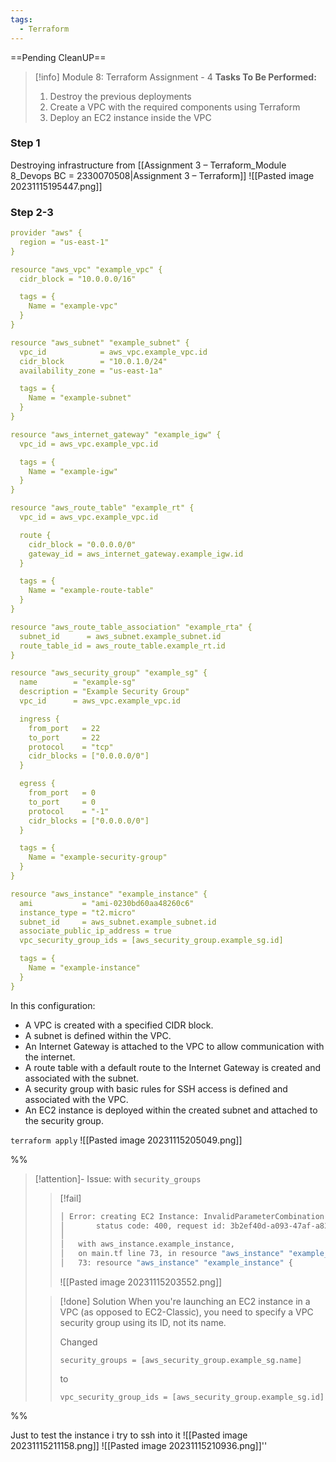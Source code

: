```yaml
---
tags:
  - Terraform
---
```

==Pending CleanUP==
> [!info] Module 8: Terraform Assignment - 4
> **Tasks To Be Performed:** 
> 1. Destroy the previous deployments 
> 2. Create a VPC with the required components using Terraform 
> 3. Deploy an EC2 instance inside the VPC

### Step 1
Destroying infrastructure from [[Assignment 3 – Terraform_Module 8_Devops BC = 2330070508|Assignment 3 – Terraform]]
![[Pasted image 20231115195447.png]]

### Step 2-3

```yaml
provider "aws" {
  region = "us-east-1"
}

resource "aws_vpc" "example_vpc" {
  cidr_block = "10.0.0.0/16"

  tags = {
    Name = "example-vpc"
  }
}

resource "aws_subnet" "example_subnet" {
  vpc_id            = aws_vpc.example_vpc.id
  cidr_block        = "10.0.1.0/24"
  availability_zone = "us-east-1a"

  tags = {
    Name = "example-subnet"
  }
}

resource "aws_internet_gateway" "example_igw" {
  vpc_id = aws_vpc.example_vpc.id

  tags = {
    Name = "example-igw"
  }
}

resource "aws_route_table" "example_rt" {
  vpc_id = aws_vpc.example_vpc.id

  route {
    cidr_block = "0.0.0.0/0"
    gateway_id = aws_internet_gateway.example_igw.id
  }

  tags = {
    Name = "example-route-table"
  }
}

resource "aws_route_table_association" "example_rta" {
  subnet_id      = aws_subnet.example_subnet.id
  route_table_id = aws_route_table.example_rt.id
}

resource "aws_security_group" "example_sg" {
  name        = "example-sg"
  description = "Example Security Group"
  vpc_id      = aws_vpc.example_vpc.id

  ingress {
    from_port   = 22
    to_port     = 22
    protocol    = "tcp"
    cidr_blocks = ["0.0.0.0/0"]
  }

  egress {
    from_port   = 0
    to_port     = 0
    protocol    = "-1"
    cidr_blocks = ["0.0.0.0/0"]
  }

  tags = {
    Name = "example-security-group"
  }
}

resource "aws_instance" "example_instance" {
  ami           = "ami-0230bd60aa48260c6"
  instance_type = "t2.micro"
  subnet_id     = aws_subnet.example_subnet.id
  associate_public_ip_address = true
  vpc_security_group_ids = [aws_security_group.example_sg.id]

  tags = {
    Name = "example-instance"
  }
}
```
In this configuration:

- A VPC is created with a specified CIDR block.
- A subnet is defined within the VPC.
- An Internet Gateway is attached to the VPC to allow communication with the internet.
- A route table with a default route to the Internet Gateway is created and associated with the subnet.
- A security group with basic rules for SSH access is defined and associated with the VPC.
- An EC2 instance is deployed within the created subnet and attached to the security group.

`terraform apply`
![[Pasted image 20231115205049.png]]

%%
> [!attention]- Issue: with `security_groups`
> 
> > [!fail]
> > ```bash
> > │ Error: creating EC2 Instance: InvalidParameterCombination: The parameter groupName cannot be used with the parameter subnet
> > │       status code: 400, request id: 3b2ef40d-a093-47af-a83f-b2d49d08a006
> > │
> > │   with aws_instance.example_instance,
> > │   on main.tf line 73, in resource "aws_instance" "example_instance":
> > │   73: resource "aws_instance" "example_instance" {
> > ```
> > ![[Pasted image 20231115203552.png]]
> > 
> 
> > [!done] Solution
> > When you're launching an EC2 instance in a VPC (as opposed to EC2-Classic), you need to specify a VPC security group using its ID, not its name.
> > 
> > Changed 
> > ```
> > security_groups = [aws_security_group.example_sg.name]
> > ```
> > to 
> > ```
> > vpc_security_group_ids = [aws_security_group.example_sg.id]
> > ```
> > 
> > 

%%

Just to test the instance i try to ssh into it
![[Pasted image 20231115211158.png]]
![[Pasted image 20231115210936.png]]''